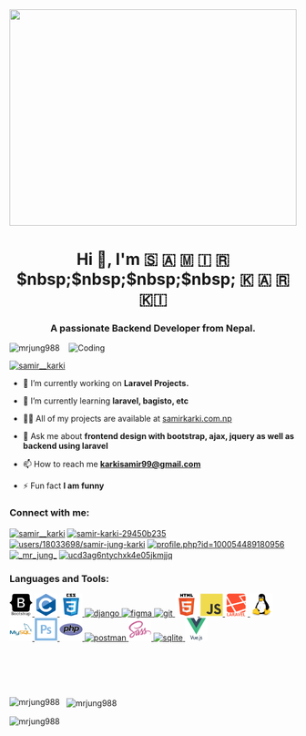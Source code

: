 <!-- ![MasterHead](https://a.storyblok.com/f/168460/1200x630/456d55ab65/defensive-programming-tips.jpg) -->
<img width="100%" height="380" src="https://camo.githubusercontent.com/5ddf73ad3a205111cf8c686f687fc216c2946a75005718c8da5b837ad9de78c9/68747470733a2f2f7468756d62732e6766796361742e636f6d2f4576696c4e657874446576696c666973682d736d616c6c2e676966">
<h1 align="center">Hi 👋, I'm 🇸​​​​​ 🇦​​​​​  🇲​​​​​ 🇮​​​​​ 🇷 $nbsp;$nbsp;$nbsp;$nbsp; 🇰​​​​​ 🇦​​​​​ 🇷​​​​​ 🇰​​​​​🇮</h1>
<h3 align="center">A passionate Backend Developer from Nepal.</h3>

<img align="right" alt="Coding" width="400" src="https://cdn.dribbble.com/users/1162077/screenshots/3848914/programmer.gif">


<p align="left"> <img src="https://komarev.com/ghpvc/?username=mrjung988&label=Profile%20views&color=0e75b6&style=flat" alt="mrjung988" /> </p>

<p align="left"> <a href="https://twitter.com/samir__karki" target="blank"><img src="https://img.shields.io/twitter/follow/samir__karki?logo=twitter&style=for-the-badge" alt="samir__karki" /></a> </p>

- 🔭 I’m currently working on **Laravel Projects.**

- 🌱 I’m currently learning **laravel, bagisto, etc**

- 👨‍💻 All of my projects are available at [samirkarki.com.np](samirkarki.com.np)

- 💬 Ask me about **frontend design with bootstrap, ajax, jquery as well as backend using laravel**

- 📫 How to reach me **karkisamir99@gmail.com**

- ⚡ Fun fact **I am funny**

<h3 align="left">Connect with me:</h3>
<p align="left">
<a href="https://twitter.com/samir__karki" target="blank"><img align="center" src="https://raw.githubusercontent.com/rahuldkjain/github-profile-readme-generator/master/src/images/icons/Social/twitter.svg" alt="samir__karki" height="30" width="40" /></a>
<a href="https://linkedin.com/in/samir-karki-29450b235" target="blank"><img align="center" src="https://raw.githubusercontent.com/rahuldkjain/github-profile-readme-generator/master/src/images/icons/Social/linked-in-alt.svg" alt="samir-karki-29450b235" height="30" width="40" /></a>
<a href="https://stackoverflow.com/users/18033698/samir-jung-karki" target="blank"><img align="center" src="https://raw.githubusercontent.com/rahuldkjain/github-profile-readme-generator/master/src/images/icons/Social/stack-overflow.svg" alt="users/18033698/samir-jung-karki" height="30" width="40" /></a>
<a href="https://fb.com/profile.php?id=100054489180956" target="blank"><img align="center" src="https://raw.githubusercontent.com/rahuldkjain/github-profile-readme-generator/master/src/images/icons/Social/facebook.svg" alt="profile.php?id=100054489180956" height="30" width="40" /></a>
<a href="https://instagram.com/_mr_jung_" target="blank"><img align="center" src="https://raw.githubusercontent.com/rahuldkjain/github-profile-readme-generator/master/src/images/icons/Social/instagram.svg" alt="_mr_jung_" height="30" width="40" /></a>
<a href="https://www.youtube.com/channel/UCD3aG6NTyCHxk4e05jkmjJQ" target="blank"><img align="center" src="https://raw.githubusercontent.com/rahuldkjain/github-profile-readme-generator/master/src/images/icons/Social/youtube.svg" alt="ucd3ag6ntychxk4e05jkmjjq" height="30" width="40" /></a>
</p>

<h3 align="left">Languages and Tools:</h3>
<p align="left"> <a href="https://getbootstrap.com" target="_blank" rel="noreferrer"> <img src="https://raw.githubusercontent.com/devicons/devicon/master/icons/bootstrap/bootstrap-plain-wordmark.svg" alt="bootstrap" width="40" height="40"/> </a> <a href="https://www.cprogramming.com/" target="_blank" rel="noreferrer"> <img src="https://raw.githubusercontent.com/devicons/devicon/master/icons/c/c-original.svg" alt="c" width="40" height="40"/> </a> <a href="https://www.w3schools.com/css/" target="_blank" rel="noreferrer"> <img src="https://raw.githubusercontent.com/devicons/devicon/master/icons/css3/css3-original-wordmark.svg" alt="css3" width="40" height="40"/> </a> <a href="https://www.djangoproject.com/" target="_blank" rel="noreferrer"> <img src="https://cdn.worldvectorlogo.com/logos/django.svg" alt="django" width="40" height="40"/> </a> <a href="https://www.figma.com/" target="_blank" rel="noreferrer"> <img src="https://www.vectorlogo.zone/logos/figma/figma-icon.svg" alt="figma" width="40" height="40"/> </a> <a href="https://git-scm.com/" target="_blank" rel="noreferrer"> <img src="https://www.vectorlogo.zone/logos/git-scm/git-scm-icon.svg" alt="git" width="40" height="40"/> </a> <a href="https://www.w3.org/html/" target="_blank" rel="noreferrer"> <img src="https://raw.githubusercontent.com/devicons/devicon/master/icons/html5/html5-original-wordmark.svg" alt="html5" width="40" height="40"/> </a> <a href="https://developer.mozilla.org/en-US/docs/Web/JavaScript" target="_blank" rel="noreferrer"> <img src="https://raw.githubusercontent.com/devicons/devicon/master/icons/javascript/javascript-original.svg" alt="javascript" width="40" height="40"/> </a> <a href="https://laravel.com/" target="_blank" rel="noreferrer"> <img src="https://raw.githubusercontent.com/devicons/devicon/master/icons/laravel/laravel-plain-wordmark.svg" alt="laravel" width="40" height="40"/> </a> <a href="https://www.linux.org/" target="_blank" rel="noreferrer"> <img src="https://raw.githubusercontent.com/devicons/devicon/master/icons/linux/linux-original.svg" alt="linux" width="40" height="40"/> </a> <a href="https://www.mysql.com/" target="_blank" rel="noreferrer"> <img src="https://raw.githubusercontent.com/devicons/devicon/master/icons/mysql/mysql-original-wordmark.svg" alt="mysql" width="40" height="40"/> </a> <a href="https://www.photoshop.com/en" target="_blank" rel="noreferrer"> <img src="https://raw.githubusercontent.com/devicons/devicon/master/icons/photoshop/photoshop-line.svg" alt="photoshop" width="40" height="40"/> </a> <a href="https://www.php.net" target="_blank" rel="noreferrer"> <img src="https://raw.githubusercontent.com/devicons/devicon/master/icons/php/php-original.svg" alt="php" width="40" height="40"/> </a> <a href="https://postman.com" target="_blank" rel="noreferrer"> <img src="https://www.vectorlogo.zone/logos/getpostman/getpostman-icon.svg" alt="postman" width="40" height="40"/> </a> <a href="https://sass-lang.com" target="_blank" rel="noreferrer"> <img src="https://raw.githubusercontent.com/devicons/devicon/master/icons/sass/sass-original.svg" alt="sass" width="40" height="40"/> </a> <a href="https://www.sqlite.org/" target="_blank" rel="noreferrer"> <img src="https://www.vectorlogo.zone/logos/sqlite/sqlite-icon.svg" alt="sqlite" width="40" height="40"/> </a> <a href="https://vuejs.org/" target="_blank" rel="noreferrer"> <img src="https://raw.githubusercontent.com/devicons/devicon/master/icons/vuejs/vuejs-original-wordmark.svg" alt="vuejs" width="40" height="40"/> </a> </p>

<br><br><br><br>



<p><img align="left" src="https://github-readme-stats.vercel.app/api/top-langs?username=mrjung988&show_icons=true&locale=en&layout=compact" alt="mrjung988" /></p>

<p>&nbsp;&nbsp;&nbsp;<img align="center" src="https://github-readme-stats.vercel.app/api?username=mrjung988&show_icons=true&locale=en" alt="mrjung988" /></p>

<p><img align="center" src="https://github-readme-streak-stats.herokuapp.com/?user=mrjung988&" alt="mrjung988" /></p>
